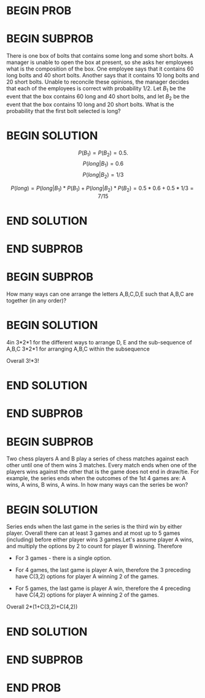 # BEGIN PROB

<!-- **Probability and Counting** -->

# BEGIN SUBPROB

There is one box of bolts that contains some long and some
short bolts. A manager is unable to open the box at present, so she asks
her employees what is the composition of the box. One employee says that
it contains 60 long bolts and 40 short bolts. Another says that it
contains 10 long bolts and 20 short bolts. Unable to reconcile these
opinions, the manager decides that each of the employees is correct with
probability 1/2. Let $B_1$ be the event that the box contains 60 long
and 40 short bolts, and let $B_2$ be the event that the box contains 10
long and 20 short bolts. What is the probability that the first bolt
selected is long?

# BEGIN SOLUTION

$$P(B_1)=P(B_2)=0.5.$$ $$P(long|B_1) = 0.6$$ $$P(long|B_2) = 1/3$$

$$P(long)=P(long|B_1)*P(B_1)+P(long|B_2)*P(B_2)
= 0.5*0.6+0.5*1/3=7/15$$

# END SOLUTION

# END SUBPROB 

# BEGIN SUBPROB

How many ways can one arrange the letters A,B,C,D,E such
that A,B,C are together (in any order)?

# BEGIN SOLUTION

4in 3\*2\*1 for the different ways to arrange D, E and the sub-sequence
of A,B,C 3\*2\*1 for arranging A,B,C within the subsequence

Overall 3!\*3!

# END SOLUTION

# END SUBPROB

# BEGIN SUBPROB

Two chess players A and B play a series of chess matches
against each other until one of them wins 3 matches. Every match ends
when one of the players wins against the other that is the game does not
end in draw/tie. For example, the series ends when the outcomes of the
1st 4 games are: A wins, A wins, B wins, A wins. In how many ways can
the series be won?

# BEGIN SOLUTION

Series ends when the last game in the series is the third win by
either player. Overall there can at least 3 games and at most up to 5
games (including) before either player wins 3 games.Let's assume player
A wins, and multiply the options by 2 to count for player B winning.
Therefore

-   For 3 games - there is a single option.

-   For 4 games, the last game is player A win, therefore the 3
    preceding have C(3,2) options for player A winning 2 of the games.

-   For 5 games, the last game is player A win, therefore the 4
    preceding have C(4,2) options for player A winning 2 of the games.

Overall 2\*(1+C(3,2)+C(4,2))

# END SOLUTION

# END SUBPROB

# END PROB